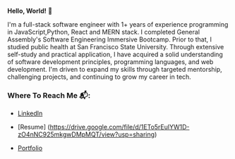 
**Hello, World!** 👋

I'm a full-stack software engineer with 1+ years of experience programming in JavaScript,Python, React and MERN stack. I completed General Assembly's Software Engineering Immersive Bootcamp. Prior to that, I studied public health at San Francisco State University. Through extensive self-study and practical application, I have acquired a solid understanding of software development principles, programming languages, and web development. I'm driven to expand my skills through targeted mentorship, challenging projects, and continuing to grow my career in tech.



### Where To Reach Me 📬: 

- [LinkedIn](https://www.linkedin.com/in/alexandra-vera)

- [Resume] (https://drive.google.com/file/d/1ETo5rEulYW1D-zO4nNC925mkgwDMpMQT/view?usp=sharing)

- [Portfolio](https://alexvera1.github.io)


<!---
alexvera1/alexvera1 is a ✨ special ✨ repository because its `README.md` (this file) appears on your GitHub profile.
You can click the Preview link to take a look at your changes.
--->
